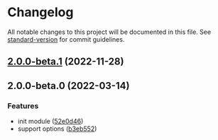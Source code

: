 # Changelog

All notable changes to this project will be documented in this file. See [standard-version](https://github.com/conventional-changelog/standard-version) for commit guidelines.

## [2.0.0-beta.1](https://github.com/ms-fadaei/nuxt-browser-console/compare/v2.0.0-beta.0...v2.0.0-beta.1) (2022-11-28)

## 2.0.0-beta.0 (2022-03-14)


### Features

* init module ([52e0d46](https://github.com/ms-fadaei/nuxt-browser-console/commit/52e0d4691c55102ee23ab8819d67e028552c940a))
* support options ([b3eb552](https://github.com/ms-fadaei/nuxt-browser-console/commit/b3eb55224812234675ea7dc440f5f08deb404b34))
